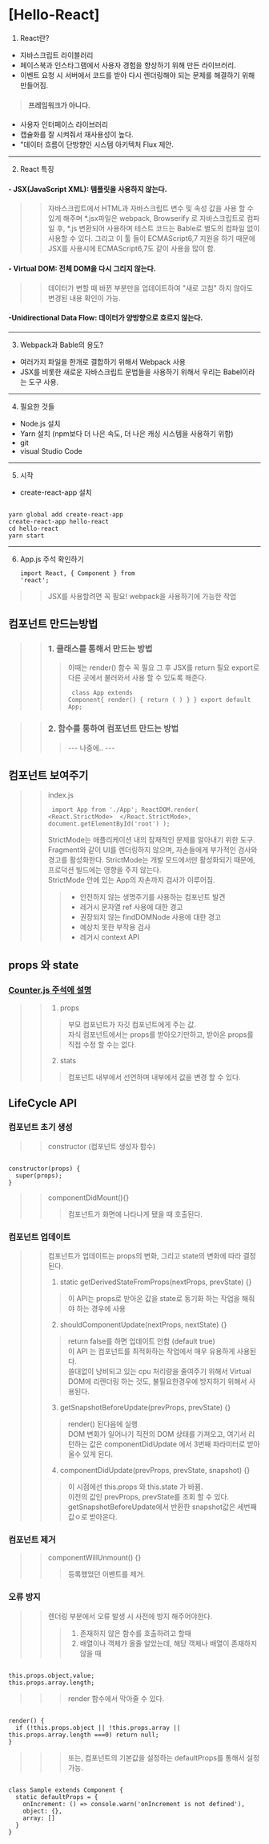 # [Hello-React]

1. React란?
- 자바스크립트 라이블러리
- 페이스북과 인스타그램에서 사용자 경험을 향상하기 위해 만든 라이브러리.
- 이벤트 요청 시 서버에서 코드를 받아 다시 렌더링해야 되는 문제를 해결하기 위해 만들어짐.
 > #### 프레임워크가 아니다.
 - 사용자 인터페이스 라이브러리
 - 캡슐화를 잘 시켜줘서 재사용성이 높다.
 - "데이터 흐름이 단방향인 시스템 아키텍처 Flux 제안.
 
 <hr>
 
 2. React 특징
 #### - JSX(JavaScript XML): 템플릿을 사용하지 않는다.
 >> 자바스크립트에서 HTML과 자바스크립트 변수 및 속성 값을 사용 할 수 있게 해주며 *.jsx파일은 webpack, Browserify 로 자바스크립트로 컴파일 후, *.js 변환되어 사용하며 테스트 코드는 Bable로 별도의 컴파일 없이 사용할 수 있다. 그리고 이 툴 들이 ECMAScript6,7 지원을 하기 때문에 JSX를 사용시에 ECMAScript6,7도 같이 사용을 많이 함.

#### - Virtual DOM: 전체 DOM을 다시 그리지 않는다.
>> 데이터가 변할 때 바뀐 부분만을 업데이트하여 "새로 고침" 하지 않아도 변경된 내용 확인이 가능.

#### -Unidirectional Data Flow: 데이터가 양방향으로 흐르지 않는다.

<hr>

3. Webpack과 Bable의 용도?
- 여러가지 파일을 한개로 결합하기 위해서 Webpack 사용
- JSX를 비롯한 새로운 자바스크립트 문법들을 사용하기 위해서 우리는 Babel이라는 도구 사용.

<hr>

4. 필요한 것들
- Node.js 설치 
- Yarn 설치 (npm보다 더 나은 속도, 더 나은 캐싱 시스템을 사용하기 위함)
- git
- visual Studio Code

<hr>

5. 시작
- create-react-app 설치
<pre><code>
yarn global add create-react-app
create-react-app hello-react
cd hello-react
yarn start
</code></pre>

<hr>

6. App.js 주석 확인하기
<code><pre>import React, { Component } from 'react'; </pre></code>
>> JSX를 사용할려면 꼭 필요!
>> webpack을 사용하기에 가능한 작업

## 컴포넌트 만드는방법
>> ### 1. 클래스를 통해서 만드는 방법
>>> 이때는 render() 함수 꼭 필요 그 후 JSX를 return 필요
>>> export로 다른 곳에서 불러와서 사용 할 수 있도록 해준다.
<code><pre> 
class App extends Component{
       render() {
          return (
          )
       }
}
export default App;
</pre></code>

>> ### 2. 함수를 통하여 컴포넌트 만드는 방법
>>> --- 나중에.. ---

## 컴포넌트 보여주기
>> index.js
<code><pre>
import App from './App';
ReactDOM.render(
  <React.StrictMode>
    <App />
  </React.StrictMode>,
  document.getElementById('root')
);
</pre></code>
>> StrictMode는 애플리케이션 내의 잠재적인 문제를 알아내기 위한 도구.
>> Fragment와 같이 UI를 렌더링하지 않으며, 자손들에게 부가적인 검사와 경고를 활성화한다.
>> StrictMode는 개발 모드에서만 활성화되기 때문에, 프로덕션 빌드에는 영향을 주지 않는다.   
>> StrictMode 안에 있는 App의 자손까지 검사가 이루어짐.
>>> - 안전하지 않는 생명주기를 사용하는 컴포넌트 발견
>>> - 레거시 문자열 ref 사용에 대한 경고
>>> - 권장되지 않는 findDOMNode 사용에 대한 경고
>>> - 예상치 못한 부작용 검사
>>> - 레거시 context API 

## props 와 state
### [Counter.js 주석에 설명][counter]
[counter]: https://github.com/saseungmin/react-tutorial/blob/master/hello-react/src/Counter.js "counter.js"
>> 1. props
>>> 부모 컴포넌트가 자깃 컴포넌트에게 주는 값.   
>>> 자식 컴포넌트에서는 props를 받아오기만하고, 받아온 props를 직접 수정 할 수는 없다.
>> 2. stats
>>> 컴포넌트 내부에서 선언하며 내부에서 값을 변경 할 수 있다.

## LifeCycle API
### 컴포넌트 초기 생성
>> constructor (컴포넌트 생성자 함수)

<pre><code>
constructor(props) {
  super(props);
}
</code></pre>

>> componentDidMount(){}
>>> 컴포넌트가 화면에 나타나게 됐을 때 호출된다.

### 컴포넌트 업데이트
>> 컴포넌트가 업데이트는 props의 변화, 그리고 state의 변화에 따라 결정된다.
>> 1. static getDerivedStateFromProps(nextProps, prevState) {}
>>> 이 API는 props로 받아온 값을 state로 동기화 하는 작업을 해줘야 하는 경우에 사용   
>> 2. shouldComponentUpdate(nextProps, nextState) {}
>>> return false를 하면 업데이트 안함 (default true)   
>>> 이 API 는 컴포넌트를 최적화하는 작업에서 매우 유용하게 사용된다.   
>>> 쓸대없이 낭비되고 있는 cpu 처리량을 줄여주기 위해서 Virtual DOM에 리렌더링 하는 것도, 불필요한경우에 방지하기 위해서 사용된다.   
>> 3. getSnapshotBeforeUpdate(prevProps, prevState) {}
>>> render() 된다음에 실행   
>>> DOM 변화가 일어나기 직전의 DOM 상태를 가져오고, 여기서 리턴하는 값은 componentDidUpdate 에서 3번째 파라미터로 받아올수 있게 된다.   
>> 4. componentDidUpdate(prevProps, prevState, snapshot) {}
>>> 이 시점에선 this.props 와 this.state 가 바뀜.   
>>> 이전의 값인 prevProps, prevState를 조회 할 수 있다.   
>>> getSnapshotBeforeUpdate에서 반환한 snapshot값은 세번째 값ㅇ로 받아온다.
### 컴포넌트 제거
>> componentWillUnmount() {}
>>> 등록했었던 이벤트를 제거.

### 오류 방지
>> 렌더링 부분에서 오류 발생 시 사전에 방지 해주어야한다.
>>> 1. 존재하지 않은 함수를 호출하려고 할때
>>> 2. 배열이나 객체가 올줄 알았는데, 해당 객체나 배열이 존재하지 않을 때
<pre><code>
this.props.object.value;
this.props.array.length;
</code></pre>
>>> render 함수에서 막아줄 수 있다.
<pre><code>
render() {
  if (!this.props.object || !this.props.array || this.props.array.length ===0) return null;
}
</code></pre>
>>> 또는, 컴포넌트의 기본값을 설정하는 defaultProps를 통해서 설정가능.
<pre><code>
class Sample extends Component {
  static defaultProps = {
    onIncrement: () => console.warn('onIncrement is not defined'),
    object: {},
    array: []
  }
}
</code></pre>
